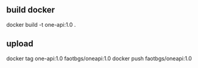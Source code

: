 ## build docker
docker build -t one-api:1.0 .

## upload
docker tag one-api:1.0 faotbgs/oneapi:1.0
docker push faotbgs/oneapi:1.0